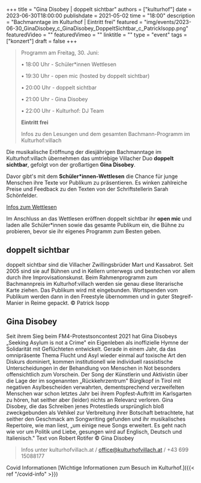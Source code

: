 +++
title = "Gina Disobey | doppelt sichtbar"
authors = ["kulturhof"]
date = 2023-06-30T18:00:00
publishdate = 2021-05-02
time = "18:00"
description = "Bachmanntage im Kulturhof | Eintritt frei"
featured = "img/events/2023-06-30_GinaDisobey_c_GinaDisobey_DoppeltSichtbar_c_PatrickIsopp.png"
featuredVideo = ""
featuredVimeo = ""
linktitle = ""
type = "event"
tags = ["konzert"]
draft = false
+++

>Programm am Freitag, 30. Juni:
>
>•	18:00 Uhr - Schüler\*innen Wettlesen
>
>•	19:30 Uhr - open mic (hosted by doppelt sichtbar)
>
>•	20:00 Uhr - doppelt sichtbar
>
>•	21:00 Uhr - Gina Disobey
>
>•	22:00 Uhr - Kulturhof: DJ Team
>
>**Eintritt frei**
>
>Infos zu den Lesungen und dem gesamten Bachmann-Programm im Kulturhof:villach


Die musikalische Eröffnung der diesjährigen Bachmanntage im Kulturhof:villach übernehmen das umtriebige Villacher Duo **doppelt sichtbar**, gefolgt von der großartigen **Gina Disobey**.

Davor gibt's mit dem **Schüler\*innen-Wettlesen** die Chance für junge Menschen ihre Texte vor Publikum zu präsentieren. Es winken zahlreiche Preise und Feedback zu den Texten von der Schriftstellerin Sarah Schönfelder.

[Infos zum Wettlesen](https://kulturhofvillach.at/news/2023-06-30_wettlesen/)

Im Anschluss an das Wettlesen eröffnen doppelt sichtbar ihr **open mic** und laden alle Schüler\*innen sowie das gesamte Publikum ein, die Bühne zu probieren, bevor sie ihr eigenes Programm zum Besten geben.

## doppelt sichtbar ##

doppelt sichtbar sind die Villacher Zwillingsbrüder Mart und Kassabrot. Seit 2005 sind sie auf Bühnen und in Kellern unterwegs und bestechen vor allem durch ihre Improvisationskunst.
Beim Rahmenprogramm zum Bachmannpreis im Kulturhof:villach werden sie genau diese literarische Karte ziehen. Das Publikum wird mit eingebunden. Wortspenden vom Publikum werden dann in den Freestyle übernommen und in guter Stegreif-Manier in Reime gepackt.
© Patrick Isopp

## Gina Disobey ##
Seit ihrem Sieg beim FM4-Protestsoncontest 2021 hat Gina Disobeys „Seeking Asylum is not a Crime" ein Eigenleben als inoffizielle Hymne der Solidarität mit Geflüchteten entwickelt. Gerade in einem Jahr, da das omnipräsente Thema Flucht und Asyl wieder einmal auf toxische Art den Diskurs dominiert, kommen institutionell wie individuell rassistische Unterscheidungen in der Behandlung von Menschen in Not besonders offensichtlich zum Vorschein.
Der Song der Künstlerin und Aktivistin über die Lage der im sogenannten „Rückkehrzentrum" Bürglkopf in Tirol mit negativen Asylbescheiden verwahrten, dementsprechend verzweifelten Menschen war schon letztes Jahr bei ihrem Popfest-Auftritt im Karlsgarten zu hören, hat seither aber (leider) nichts an Relevanz verloren. Gina Disobey, die das Schreiben jenes Protestlieds ursprünglich bloß zweckgebunden als Vehikel zur Verbreitung ihrer Botschaft betrachtete, hat seither den Geschmack am Songwriting gefunden und ihr musikalisches Repertoire, wie man liest, „um einige neue Songs erweitert. Es geht nach wie vor um Politik und Liebe, gesungen wird auf Englisch, Deutsch und Italienisch."
Text von Robert Rotifer
© Gina Disobey


>Infos unter kulturhofvillach.at / office@kulturhofvillach.at / +43 699 15088177

Covid Informationen
[Wichtige Informationen zum Besuch im Kulturhof.]({{< ref "/covid-info" >}})
